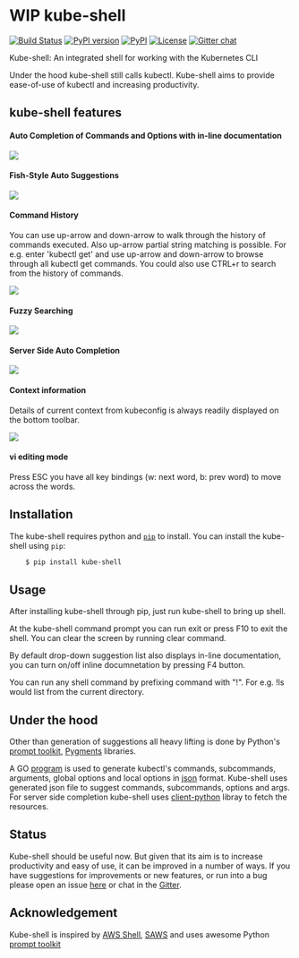 
# WIP kube-shell

[![Build Status](https://travis-ci.org/cloudnativelabs/kube-shell.svg?branch=master)](https://travis-ci.org/cloudnativelabs/kube-shell) [![PyPI version](https://badge.fury.io/py/kube-shell.svg)](https://badge.fury.io/py/kube-shell) [![PyPI](https://img.shields.io/pypi/pyversions/saws.svg)](https://pypi.python.org/pypi/saws/) [![License](http://img.shields.io/:license-apache-blue.svg)](http://www.apache.org/licenses/LICENSE-2.0.html) [![Gitter chat](http://badges.gitter.im/kube-shell/Lobby.svg)](https://gitter.im/kube-shell/Lobby)

Kube-shell: An integrated shell for working with the Kubernetes CLI

Under the hood kube-shell still calls kubectl. Kube-shell aims to provide ease-of-use of kubectl and increasing productivity. 

## kube-shell features

#### Auto Completion of Commands and Options with in-line documentation

![](http://i.imgur.com/dfelkKr.gif)

#### Fish-Style Auto Suggestions

![](http://i.imgur.com/7VciOuR.png)

#### Command History

You can use up-arrow and down-arrow to walk through the history of commands executed. Also up-arrow partial string matching is possible. For e.g. enter 'kubectl get' and use up-arrow and down-arrow to browse through all kubectl get commands. You could also use CTRL+r to search from the history of commands.

![](http://i.imgur.com/xsIM3QV.png)

#### Fuzzy Searching

![](http://i.imgur.com/tW9oAUO.png)

#### Server Side Auto Completion

![](http://i.imgur.com/RAfHXjx.gif)

#### Context information

Details of current context from kubeconfig is always readily displayed on the bottom toolbar.

![](http://i.imgur.com/DAWCxa6.png)

#### vi editing mode

Press ESC you have all key bindings (w: next word, b: prev word) to move across the words.

## Installation

The kube-shell requires python and [`pip`](https://pypi.python.org/pypi/pip) to install. You can install the kube-shell using `pip`:
``` bash
    $ pip install kube-shell
```
## Usage

After installing kube-shell through pip, just run kube-shell to bring up shell.

At the kube-shell command prompt you can run exit or press F10 to exit the shell. You can clear the screen by running clear command.

By default drop-down suggestion list also displays in-line documentation, you can turn on/off inline documnetation by pressing F4 button.

You can run any shell command by prefixing command with "!". For e.g. !ls would list from the current directory.

## Under the hood

Other than generation of suggestions all heavy lifting is done by Python's [prompt toolkit](https://github.com/jonathanslenders/python-prompt-toolkit), [Pygments](http://pygments.org) libraries.

A GO [program](misc/python_eats_cobra.go) is used to generate kubectl's commands, subcommands, arguments, global options and local options in [json](kubeshell/data/cli.json) format. Kube-shell uses generated json file to suggest commands, subcommands, options and args. For server side completion kube-shell uses [client-python](https://github.com/kubernetes-incubator/client-python) libray to fetch the resources.

## Status

Kube-shell should be useful now. But given that its aim is to increase productivity and easy of use, it can be improved in a number of ways. If you have suggestions for improvements or new features, or run into a bug please open an issue [here](https://github.com/cloudnativelabs/kube-shell/issues) or chat in the [Gitter](https://gitter.im/kube-shell/Lobby). 

## Acknowledgement

Kube-shell is inspired by [AWS Shell](https://github.com/awslabs/aws-shell), [SAWS](https://github.com/donnemartin/saws) and uses awesome Python [prompt toolkit](https://github.com/jonathanslenders/python-prompt-toolkit) 
